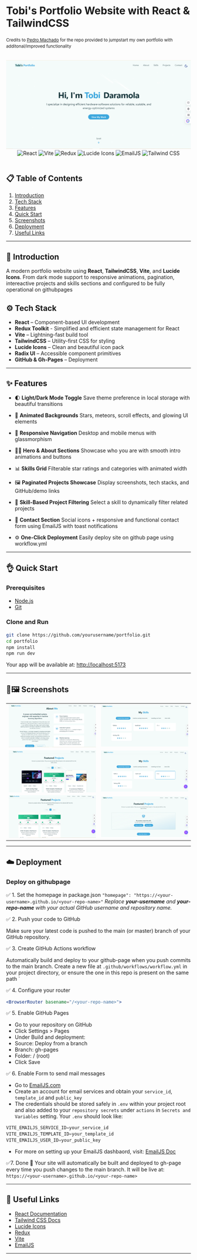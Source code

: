 # Tobi's Portfolio Website with React & TailwindCSS
<small>Credits to <a href="https://github.com/machadop1407">Pedro Machado</a> for the repo provided to jumpstart my own portfolio with additonal/improved functionality</small>
<div align="center">
  <br />
    <img src="./readme/banner.png" alt="Portfolio Website Banner">
  </a>
  <br />
  <div>
    <img src="https://img.shields.io/badge/-React-61DAFB?style=for-the-badge&logo=react&logoColor=black" alt="React" />
    <img src="https://img.shields.io/badge/-Vite-646CFF?style=for-the-badge&logo=vite&logoColor=white" alt="Vite" />
    <img src="https://img.shields.io/badge/redux-%23593d88.svg?style=for-the-badge&logo=redux&logoColor=white" alt="Redux" />
    <img src="https://img.shields.io/badge/-Lucide Icons-FD4D4D?style=for-the-badge&logo=lucide" alt="Lucide Icons" />
    <img src="https://img.shields.io/badge/EmailJS-FF6C37?style=for-the-badge&logo=emailjs&logoColor=white" alt="EmailJS" />
    <img src="https://img.shields.io/badge/Tailwind_CSS-06B6D4?style=for-the-badge&logo=tailwind-css&logoColor=white" alt="Tailwind CSS" />
  </div>
  <br />
</div>

## 📋 Table of Contents

1. [Introduction](#-introduction)
2. [Tech Stack](#-tech-stack)
3. [Features](#-features)
4. [Quick Start](#-quick-start)
5. [Screenshots](#-screenshots)
6. [Deployment](#-deployment)
7. [Useful Links](#-useful-links)

---

## 🚀 Introduction

A modern portfolio website using **React**, **TailwindCSS**, **Vite**, and **Lucide Icons**. From dark mode support to responsive animations, pagination, intereactive projects and skills sections and configured to be fully operational on githubpages

## ⚙️ Tech Stack

* **React** – Component-based UI development
* **Redux Toolkit** - Simplified and efficient state management for React
* **Vite** – Lightning-fast build tool
* **TailwindCSS** – Utility-first CSS for styling
* **Lucide Icons** – Clean and beautiful icon pack
* **Radix UI** – Accessible component primitives
* **GitHub & Gh-Pages** – Deployment

---

## ✨ Features

* 🌓 **Light/Dark Mode Toggle**
  Save theme preference in local storage with beautiful transitions

* 💫 **Animated Backgrounds**
  Stars, meteors, scroll effects, and glowing UI elements

* 📱 **Responsive Navigation**
  Desktop and mobile menus with glassmorphism

* 👨‍💻 **Hero & About Sections**
  Showcase who you are with smooth intro animations and buttons

* 📊 **Skills Grid**
  Filterable star ratings and categories with animated width

* 🖼️ **Paginated Projects Showcase**
  Display screenshots, tech stacks, and GitHub/demo links

* 🎯 **Skill-Based Project Filtering**
  Select a skill to dynamically filter related projects

* 📩 **Contact Section**
  Social icons + responsive and functional contact form using EmailJS with toast notifications

* ⚙️ **One-Click Deployment**
  Easily deploy site on github page using workflow.yml

---

## 👌 Quick Start

### Prerequisites

* [Node.js](https://nodejs.org/)
* [Git](https://git-scm.com/)

### Clone and Run

```bash
git clone https://github.com/yourusername/portfolio.git
cd portfolio
npm install
npm run dev
```

Your app will be available at: [http://localhost:5173](http://localhost:5173)

---

## 📸🖼️ Screenshots

<table>
  <tr>
    <td><img src="./readme/aboutMe_banner.png" alt="About Me" width="100%"></td>
    <td><img src="./readme/skill_banner.png" alt="Skills" width="100%"></td>
  </tr>
  <tr>
    <td><img src="./readme/project_banner.png" alt="Projects" width="100%"></td>
    <td><img src="./readme/selectskill_banner.png" alt="Select Skill" width="100%"></td>
  </tr>
  <tr>
    <td><img src="./readme/filteredproject_banner.png" alt="Filtered Projects" width="100%"></td>
    <td><img src="./readme/noproject_banner.png" alt="No Projects" width="100%"></td>
  </tr>
</table>


---

## ☁️ Deployment

### Deploy on githubpage

✅ 1. Set the homepage in package.json
`
"homepage": "https://<your-username>.github.io/<your-repo-name>"
`
<i>Replace <b>your-username</b> and <b>your-repo-name</b> with your actual GitHub username and repository name. </i>

✅ 2. Push your code to GitHub

Make sure your latest code is pushed to the main (or master) branch of your GitHub repository.

✅ 3. Create GitHub Actions workflow

Automatically build and deploy to your github-page when you push commits to the main branch.
Create a new file at `.github/workflows/workflow.yml` in your project directory, or ensure the one in this repo is present on the same path
`

✅ 4. Configure your router 
```jsx
<BrowserRouter basename="/<your-repo-name>">
```
✅ 5. Enable GitHub Pages
- Go to your repository on GitHub
- Click Settings > Pages
- Under Build and deployment:
- Source: Deploy from a branch
- Branch: gh-pages
- Folder: / (root)
- Click Save

✅ 6. Enable Form to send mail messages
- Go to [EmailJS.com](https://www.emailjs.com/)
- Create an account for email services and obtain your `service_id`, `template_id` and `public_key`
- The credentials should be stored safely in `.env` within your project root and also added to your `repository secrets` under `actions` in `Secrets and Variables` setting. Your `.env` should look like:
```js
VITE_EMAILJS_SERVICE_ID=your_service_id
VITE_EMAILJS_TEMPLATE_ID=your_template_id
VITE_EMAILJS_USER_ID=your_public_key
```
- For more on setting up your EmailJS dashbaord, visit: [EmailJS Doc](https://www.emailjs.com/docs/tutorial/overview/)

✅7. Done 🎉
Your site will automatically be built and deployed to gh-page every time you push changes to the main branch. It will be live at:
`https://<your-username>.github.io/<your-repo-name>`

---

## 🔗 Useful Links

* [React Documentation](https://reactjs.org/)
* [Tailwind CSS Docs](https://tailwindcss.com/)
* [Lucide Icons](https://lucide.dev/)
* [Redux](https://redux.js.org/tutorials/quick-start)
* [Vite](https://vitejs.dev/)
* [EmailJS](https://www.emailjs.com/)

---
